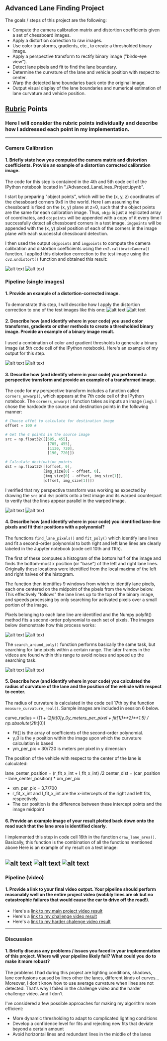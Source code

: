 ## Advanced Lane Finding Project

The goals / steps of this project are the following:

* Compute the camera calibration matrix and distortion coefficients given a set of chessboard images.
* Apply a distortion correction to raw images.
* Use color transforms, gradients, etc., to create a thresholded binary image.
* Apply a perspective transform to rectify binary image ("birds-eye view").
* Detect lane pixels and fit to find the lane boundary.
* Determine the curvature of the lane and vehicle position with respect to center.
* Warp the detected lane boundaries back onto the original image.
* Output visual display of the lane boundaries and numerical estimation of lane curvature and vehicle position.

[//]: # (Image References)

[image1]: ./output_images/callibration/calibration2.jpg
[image1b]: ./output_images/callibration/calibration3.jpg
[image2]: ./output_images/callibration/test1.jpg
[image2b]: ./output_images/callibration/test3.jpg
[image3]: ./output_images/color_and_gradient/test1.jpg
[image3b]: ./output_images/color_and_gradient/test3.jpg
[image4]: ./output_images/perspective_transform/straight_lines1.jpg
[image5]: ./output_images/perspective_transform/test2.jpg
[image6]: ./output_images/lane_findings/test1.jpg
[image7]: ./output_images/lane_findings/test2.jpg
[image8]: ./output_images/lane_search_around/test1.jpg
[image9]: ./output_images/lane_search_around/test2.jpg
[image10]: ./output_images/draw_lane_area/Detected_lanes_straight_lines1.jpg
[image11]: ./output_images/draw_lane_area/Detected_lanes_test2.jpg
[image12]: ./output_images/draw_lane_area/Detected_lanes_test6.jpg
[video1]: ./output_videos/project_video_result.mp4
[video2]: ./output_videos/challenge_video_result.mp4
[video3]: ./output_videos/harder_challenge_video_result.mp4

## [Rubric](https://review.udacity.com/#!/rubrics/571/view) Points

### Here I will consider the rubric points individually and describe how I addressed each point in my implementation.  

---

### Camera Calibration

#### 1. Briefly state how you computed the camera matrix and distortion coefficients. Provide an example of a distortion corrected calibration image.

The code for this step is contained in the 4th and 5th code cell of the IPython notebook located in "./Advanced_LaneLines_Project.ipynb".  

I start by preparing "object points", which will be the (x, y, z) coordinates of the chessboard corners 9x6 in the world. Here I am assuming the chessboard is fixed on the (x, y) plane at z=0, such that the object points are the same for each calibration image.  Thus, `objp` is just a replicated array of coordinates, and `objpoints` will be appended with a copy of it every time I successfully detect all chessboard corners in a test image.  `imgpoints` will be appended with the (x, y) pixel position of each of the corners in the image plane with each successful chessboard detection.  

I then used the output `objpoints` and `imgpoints` to compute the camera calibration and distortion coefficients using the `cv2.calibrateCamera()` function.  I applied this distortion correction to the test image using the `cv2.undistort()` function and obtained this result: 

![alt text][image1]
![alt text][image1b]

### Pipeline (single images)

#### 1. Provide an example of a distortion-corrected image.

To demonstrate this step, I will describe how I apply the distortion correction to one of the test images like this one:
![alt text][image2]
![alt text][image2b]

#### 2. Describe how (and identify where in your code) you used color transforms, gradients or other methods to create a thresholded binary image.  Provide an example of a binary image result.

I used a combination of color and gradient thresholds to generate a binary image (at 5th code cell of the IPython notebook).  Here's an example of my output for this step. 

![alt text][image3]
![alt text][image3b]

#### 3. Describe how (and identify where in your code) you performed a perspective transform and provide an example of a transformed image.

The code for my perspective transform includes a function called `corners_unwarp()`, which appears at the 7th code cell of the IPython notebook.  The `corners_unwarp()` function takes as inputs an image (`img`).  I chose the hardcode the source and destination points in the following manner:

```python
# Choose offet to calculate for destination image
offset = 100 #

# Get the 4 points in the source image
src = np.float32([[585, 455], 
                   [705, 455], 
                   [1130, 720], 
                   [190, 720]])

# Calculate destination points
dst = np.float32([[offset, 0],
                 [img_size[0] - offset, 0],
                 [img_size[0] - offset, img_size[1]],
                 [offset, img_size[1]]])
```

I verified that my perspective transform was working as expected by drawing the `src` and `dst` points onto a test image and its warped counterpart to verify that the lines appear parallel in the warped image.

![alt text][image4]
![alt text][image5]

#### 4. Describe how (and identify where in your code) you identified lane-line pixels and fit their positions with a polynomial?

The functions `find_lane_pixels()` and `fit_poly()` which identify lane lines and fit a second-order polynomial to both right and left lane lines are clearly labeled in the Jupyter notebook (code cell 10th and 11th). 

The first of these computes a histogram of the bottom half of the image and finds the bottom-most x position (or "base") of the left and right lane lines. Originally these locations were identified from the local maxima of the left and right halves of the histogram.

The function then identifies 9 windows from which to identify lane pixels, each one centered on the midpoint of the pixels from the window below. This effectively "follows" the lane lines up to the top of the binary image, and speeds processing by only searching for activated pixels over a small portion of the image. 

Pixels belonging to each lane line are identified and the Numpy polyfit() method fits a second-order polynomial to each set of pixels. The images below demonstrate how this process works:

![alt text][image6]
![alt text][image7]

The `search_around_poly()` function performs basically the same task, but searching for lane pixels within a certain range. The later frames in the videos are found within this range to avoid noises and speed up the searching task.

![alt text][image8]
![alt text][image9]

#### 5. Describe how (and identify where in your code) you calculated the radius of curvature of the lane and the position of the vehicle with respect to center.

The radius of curvature is calculated in the code cell 17th by the function `measure_curvature_real()`. Sample images are included in session 6 below.

curve_radius = ((1 + (2*fit[0]*y_0*y_meters_per_pixel + fit[1])**2)**1.5) / np.absolute(2*fit[0])

 - Fit[] is the array of coefficients of the second-order polynomial. 
 - y_0 is the y position within the image upon which the curvature calculation is based
 - ym_per_pix = 30/720 is meters per pixel in y dimension

The position of the vehicle with respect to the center of the lane is calculated:

lane_center_position = (r_fit_x_int + l_fit_x_int) /2
center_dist = (car_position - lane_center_position) * xm_per_pix

 - xm_per_pix = 3.7/700
 - r_fit_x_int and l_fit_x_int are the x-intercepts of the right and left fits, respectively. 
 - The car position is the difference between these intercept points and the image midpoint 
#### 6. Provide an example image of your result plotted back down onto the road such that the lane area is identified clearly.

I implemented this step in code cell 16th in the function `draw_lane_area()`.  Basically, this function is the combination of all the functions mentioned above
Here is an example of my result on a test image:

![alt text][image10]
![alt text][image11]
![alt text][image12]
---

### Pipeline (video)

#### 1. Provide a link to your final video output.  Your pipeline should perform reasonably well on the entire project video (wobbly lines are ok but no catastrophic failures that would cause the car to drive off the road!).

 - Here's a [link to my main project video result](./output_videos/project_video.mp4)
 - Here's a [link to my challenge video result](./output_videos/challenge_video_result.mp4)
 - Here's a [link to my harder chalenge video result](./output_videos/harder_challenge_video_result.mp4)
---

### Discussion

#### 1. Briefly discuss any problems / issues you faced in your implementation of this project.  Where will your pipeline likely fail?  What could you do to make it more robust?

The problems I had during this project are lighting conditions, shadows, lane confusions caused by lines other the lanes, different kinds of curves... Moreover, I don't know how to use average curvature when lines are not detected. That's why I failed in the challenge video and the harder challenge video. And I don't

I've considered a few possible approaches for making my algorithm more efficient:
 - More dynamic thresholding to adapt to complicated lighting conditions
 - Develop a confidence level for fits and rejecting new fits that deviate beyond a certain amount
 - Avoid horizontal lines and redundant lines in the middle of the lanes